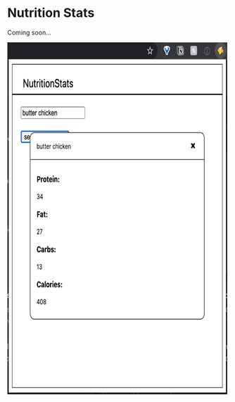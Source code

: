 # Nutrition Stats

Coming soon... 

<img width=500px height=800px src="NutriStatsMVP.png" alt="NutriStatsMVP">

